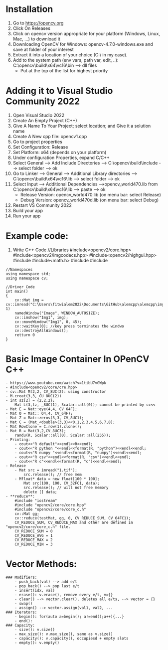 # Installation
1. Go to https://opencv.org
2. Click On Releases
3. Click on opencv version appropriate for your platform (Windows, Linux, Mac, ...) to download it
4. Downloading OpenCV for Windows: opencv-4.7.0-windows.exe and save at folder of your interest
5. Extract it into a location of your choice (C:\ in my case).
6. Add to the system path (env vars, path var, edit, ..): C:\opencv\build\x64\vc16\bin --> dll files
    - Put at the top of the list for highest priority
# Adding it to Visual Studio Community 2022
1. Open Visual Studio 2022
2. Create An Empty Project (C++)
3. Give A Name To Your Project; select location; and Give it a solution name
4. Create A New cpp file: opencv1.cpp
5. Go to project properties
6. Set Configuration: Release
7. Set Platform: x64 (depends on your platform)
8. Under configuration Properties, expand C/C++
9. Select General --> Add Include Directories --> C:\opencv\build\include --> select folder --> ok
10. Go to Linker --> General --> Additional Library directories --> C:\opencv\build\x64\vc16\lib --> select folder --> ok
11. Select Input --> Additional Dependencies -->opencv_world470.lib from C:\opencv\build\x64\vc16\lib --> paste --> ok
      - Release Version: opencv_world470.lib (on menu bar: select Release)
      - Debug Version: opencv_world470d.lib (on menu bar: select Debug)
13. Restart VS Community 2022
14. Build your app
15. Run your app

# Example code:
  1. Write C++ Code
    //Libraries
    #include<opencv2/core.hpp>
    #include<opencv2/imgcodecs.hpp>
    #include<opencv2/highgui.hpp>
    #include<iostream>
    #include<math.h>
    #include<cmath>
    #include<algorithm>
    
    //Namespaces
    using namespace std;
    using namespace cv;
  
    //Driver Code
    int main()
    {
        cv::Mat img = cv::imread("C:\Users\fitwialem2022\Documents\GitHub\alemcpp\alemcpp\imgs\img1.tiff", 1)
        namedWindow("Image", WINDOW_AUTOSIZE);
        cv::imshow("Img1", img);
        cv::moveWindow("Img1", 0, 45);
        cv::waitKey(0); //key press terminates the windwo
        cv::destroyAllWindows();
        retturn 0
    }
  
# Basic Image Container In OPenCV C++
    - https://www.youtube.com/watch?v=1tibU7vGWpk
    - #include<opencv2/core/cre.hpp>
    - cv::Mat M(2,2, CV_8UC(2): using constructor
    - M.creat(3,3, CU_8UC(2))
    - int sz[2] = {2,2,2};
        Mat L(3,lz, _8UC(1), Scalar::all(0)); cannot be printed by cc<<
    - Mat E = Nat::eye(4,4, CV_64F);
    - Mat O = Mat:: O4,4, CV_64F);
    - Mat Z = Mat::zeros(3,3, CV_8UC1);
    - Mat C = (Mat_<double>(3,3)<<0,1,2,3,4,5,6,7,8);
    - Mat RowClone = C.row(1).clone();
    - Mat R = Mat(3,2,CV_8UC3);
        randu(R, Scalar::all(0), Scalar::all(255));
    - Printing:
        - cout<<"R default"<<endl<<R<<endl;
        - cout<<"R python "<<endl<<format(R, "python")<<endl<<endl;
        - cout<<"R numpy "<<endl<<format(R, "numpy")<<endl<<endl;
        - cout<<"R csv"<<endl<<format(R, "csv")<<endl<<endl;
        - cout<<"R c"<<endl<<format(R, "c")<<endl<<endl;
    - Release
        - Mat src = imread("1.tif");
            src.release(); // free mem
        - Mfloat* data = new float[100 * 100];
            Mat src(100, 100, CV_32FC1, data);
            src.release(); // will not free memory
            delete [] data;
    - **reduce**:
        #include "iostream"
        #include "opencv2/core/core.hpp"
        #include "opencv2/core/core_c.h"
        cv::Mat gg;
        cv::reduce(testMat, gg, 0, CV_REDUCE_SUM, CV_64FC1);
        CV_REDUCE_SUM, CV_REDUCE_MAX and other are defined in "opencv2/core/core_c.h" file.
        CV_REDUCE_SUM = 0
        CV_REDUCE_AVG = 1
        CV_REDUCE_MAX = 2
        CV_REDUCE_MIN = 3
    
# Vector Methods:
    ### Modifiers:
        - push_back(val) --> add e/t
        - pop_back() --> pop last e/t
        - insert(idx, val)
        - erase(): v.erase(), remove every e/t, v={}
        - clear() --> vector.clear(), deletes all e/ts, --> vector = {}
        - swap()
        - assign() --> vector.assign(val1, val2, ...
    ### Iterators:
        - begin(): for(auto a=begin(); a!=end();a++){...}
        - end():
    ### Capacity:
        - size(): v.size()
        - max_size(): v.max_size(), same as v.size()
        - capacity(): v.capacity(), occupiesd + empty slots
        - empty(): v.empty()
    
